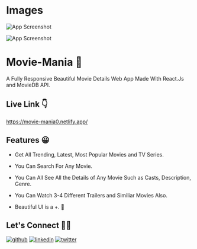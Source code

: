 # Images

![App Screenshot](https://user-images.githubusercontent.com/74294202/140103022-51f9b2ef-6da7-4ae5-80b6-215bd48d210c.png)

![App Screenshot](https://user-images.githubusercontent.com/74294202/140103157-08803842-ec5c-469b-b4de-11b6ea0f26a4.png)

# Movie-Mania 🎥

A Fully Responsive Beautiful Movie Details Web App Made With React.Js and MovieDB API.

## Live Link 👇

https://movie-mania0.netlify.app/

## Features 😀

- Get All Trending, Latest, Most Popular Movies and TV Series.

- You Can Search For Any Movie.

- You Can All See All the Details of Any Movie Such as Casts, Description, Genre.

- You Can Watch 3-4 Different Trailers and Similiar Movies Also.

- Beautiful UI is a +. 🤣

## Let's Connect 🤝🏻

[![github](https://img.shields.io/badge/github-000?style=for-the-badge&logo=github&logoColor=white)](https://github.com/MahendraBishnoi29)
[![linkedin](https://img.shields.io/badge/linkedin-0A66C2?style=for-the-badge&logo=linkedin&logoColor=white)](https://www.linkedin.com/in/mahendra-bishnoi-6281b4203/)
[![twitter](https://img.shields.io/badge/twitter-1DA1F2?style=for-the-badge&logo=twitter&logoColor=white)](https://twitter.com/browncoder99)

